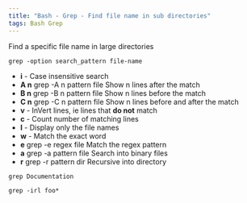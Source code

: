```yaml
---
title: "Bash - Grep - Find file name in sub directories"
tags: Bash Grep
---
```



Find a specific file name in large directories

`grep -option search_pattern file-name`
   
- **i**	-	Case insensitive search    
- **A n**	grep -A n pattern file	Show n lines after the match  
- **B n**	grep -B n pattern file	Show n lines before the match  
- **C n**	grep -C n pattern file	Show n lines before and after the match  
- **v**	 - InVert lines, ie lines that **do not** match  
- **c**	- Count number of matching lines  
- **l**	- Display only the file names  
- **w**	- Match the exact word  
- **e**	grep -e regex file	Match the regex pattern  
- **a**	grep -a pattern file	Search into binary files  
- **r**	grep -r pattern dir	Recursive into directory  


```
grep Documentation

grep -irl foo*
```
